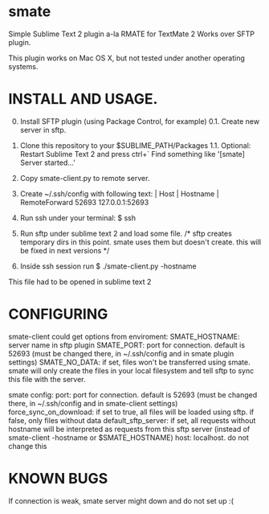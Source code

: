smate
=====

Simple Sublime Text 2 plugin a-la RMATE for TextMate 2
Works over SFTP plugin.

This plugin works on Mac OS X, but not tested under another operating systems.

INSTALL AND USAGE.
=====
0. Install SFTP plugin (using Package Control, for example)
    0.1. Create new server in sftp.

1. Clone this repository to your $SUBLIME_PATH/Packages
    1.1. Optional: Restart Sublime Text 2 and press ctrl+` Find something like
            '[smate] Server started...'

2. Copy smate-client.py to remote server.

3. Create ~/.ssh/config with following text:
    | Host <name for your host>
    |     Hostname <addr>
    |     RemoteForward 52693 127.0.0.1:52693

4. Run ssh under your terminal:
    $ ssh <name for your host>

5. Run sftp under sublime text 2 and load some file.
    /* sftp creates temporary dirs in this point. smate uses them but doesn't
            create. this will be fixed in next versions */

6. Inside ssh session run
    $ ./smate-client.py -hostname <hostname in sftp> <filename>

This file had to be opened in sublime text 2

CONFIGURING
=====
smate-client could get options from enviroment:
    SMATE_HOSTNAME: server name in sftp plugin
    SMATE_PORT: port for connection. default is 52693 (must be changed there,
            in ~/.ssh/config and in smate plugin settings)
    SMATE_NO_DATA: if set, files won't be transferred using smate. smate will
            only create the files in your local filesystem and tell sftp to sync
            this file with the server.

smate config:
    port: port for connection. default is 52693 (must be changed there,
            in ~/.ssh/config and in smate-client settings)
    force_sync_on_download: if set to true, all files will be loaded using sftp.
            if false, only files without data
    default_sftp_server: if set, all requests without hostname will be
            interpreted as requests from this sftp server (instead of
            smate-client -hostname or $SMATE_HOSTNAME)
    host: localhost. do not change this

KNOWN BUGS
=====
If connection is weak, smate server might down and do not set up :(

